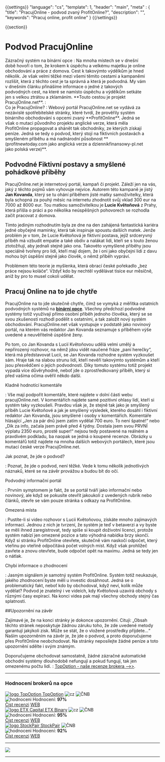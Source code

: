 {{settings}}
  "language": "cs",
  "template": 1,
  "header": "main",
  "meta" : {
    "title": "PracujOnline - podvod zvaný ProfitOnline?",
    "description": "",
    "keywords": "Pracuj online, profit online"
  }
{{/settings}}

<div class="row">
<div class="col-md-9" role="main" markdown="1">

{{section}}
# Podvod PracujOnline

<div class="row" style="width:92%">
  <div class="col-md-6" markdown="1">
Zázračný systém na bínární opce
:    
Na mnoha místech se v dnešní době hovoří o tom, že krokem k úspěchu a velkému majetku je online obchodování a práce z domova. Cest k takovýmto výdělkům je hned několik. Je však velmi těžké mezi všemi těmito cestami a kampaněmi rozlišit, která z těchto cest je ta správná a která je podvodná. My vám v dnešním článku přinášíme informace o jedné z takových podvodných cest, na které se namísto úspěchu a výdělkům setkáte jen s velkou ztrátou a zklamáním. **Touto cestou je projekt PracujOnline.net**.
:   
 </div>
  <div class="col-md-6" markdown="1">
Co je PracujOnline?
:     
Webový portál PracujOnline.net se vydává za nezávislé spotřebitelské stránky, které tvrdí, že prověřily systém binárního obchodování s opcemi zvaný **ProfitOnline**. Jedná se však o mutaci původního projektu anglické verze, která měla ProfitOnline propagovat a shánět tak obchodníky, ze kterých získají peníze. Jedná se tedy o podvod, který stojí na fiktivních postavách a smyšleném příběhu a má nadnárodní působnost **(profitnewtoday.com jako anglická verze a dziennikfinansowy-pl.net jako polská verze)**.

</div>
</div>

## Podvodné Fiktivní postavy a smyšlené pohádkové příběhy

PracujOnline.net je internetový portál, kampaň či projekt. Záleží jen na vás, jaký z těchto pojmů vám vyhovuje nejvíce. Autorem této kampaně je jistý **Jan Kovanda**, který se tu ohání příběhem jisté matky samoživitelky, která byla schopná za pouhý měsíc na internetu zhodnotit svůj vklad 300 eur na 7000 až 8000 eur. Tou matkou samoživitelkou je **Lucie Květoňová** z Prahy, která přišla o práci a po několika neúspěšných pohovorech se rozhodla začít pracovat z domova. 

Tímto jediným rozhodnutím byla ze dne na den zahájená fantastická kariéra jedné obyčejné maminky, která tak inspiruje spoustu dalších matek. Jenže problém je v tom, že Lucie Květoňová je fiktivní postava, jejíž srdceryvný příběh má vzbudit empatie a také obdiv a nalákat lidi, kteří se s touto ženou ztotožňují, aby jednali stejně jako ona. Takovéto vymyšlené příběhy jsou speciálně tvořeny pro lidi, kteří mají dojem, že i oni jako obyčejní lidi z davu mohou být úspěšní stejně jako člověk, o němž příběh vypráví.

Problémem této teorie je myšlenka, která obrací české pořekadlo „bez práce nejsou koláče“. Vždyť kdo by nechtěl vydělávat tisíce eur měsíčně, aniž by pro to musel cokoli udělat.


## Pracuj Online na to jde chytře
PracujOnline na to jde skutečně chytře, čímž se vymyká z měřítka ostatních podvodných systémů na [**binární opce**](http://www.forexsrovnavac.cz/binarni-opce "Binární opce"). Všechny předchozí podvodné systémy totiž využívají přímo osobní příběh jednoho člověka, který se se svou zkušeností rozhodl podělit s ostatními, a tak založit nový systém obchodování. PracujOnline.net však vystupuje v podstatě jako novinový portál, na kterém vás redaktor Jan Kovanda seznamuje s příběhem výše uvedené a neuvěřitelně úspěšné ženy.

Po tom, co Jan Kovanda s Lucií Květoňovou udělá velmi umělý a nepřirozený rozhovor, na němž jdou vidět naučené fráze „paní herečky“, která má představovat Lucii, se Jan Kovanda rozhodne systém vyzkoušet sám. Hraje tak na slabou strunu lidí, kteří nevěří takovýmto systémům a kteří jsou přesvědčeni o jejich podvodnosti. Díky tomuto systému totiž projekt vypadá více důvěryhodně, neboť jde o zprostředkovaný příběh, který si před vašima očima ověřil někdo další.

Kladně hodnotící komentáře

:   Vše mají podpořit komentáře, které najdete v dolní části webu pracujOnline.net. V komentářích najdete samé pozitivní ohlasy lidí, kteří si systém taky vyzkoušeli. Pravdou však je, že stejně tak jako je smyšlený příběh Lucie Květoňové a jak je smyšlený výsledek, kterého dosáhl i fiktivní redaktor Jan Kovanda, jsou smyšlené i osoby v komentářích. 
Komentáře hlásající „Jen za pár dnů jsem zatím vydělal 700 euro. To není špatné!“ nebo „Dík za info, začala jsem právě před 4 týdny. Dostala jsem svou PRVNÍ výplatu 2350 euro, prostě super!“ nejsou tedy postavené na reálném a pravdivém podkladu, ba naopak se jedná o koupené recenze. Obrázky u komentářů totiž najdete na mnoha dalších webových portálech, které jsou mutací české verze PracujOnline.net.

Jak poznat, že jde o podvod?

:    Poznat, že jde o podvod, není těžké. Vede k tomu několik jednotlivých náznaků, které se na závěr provážou a budou bít do očí.

Podvodný informační portál

:    Prvním symptomem je fakt, že se portál tváří jako informační nebo novinový, ale když se pokusíte otevřít jakoukoli z uvedených rubrik nebo článků, otevře se vám pouze stránka s odkazy na ProfitOnline.

Omezená místa

:    Pustíte-li si video rozhovor s Lucii Květoňovou, získáte mnoho zajímavých informací. Jednou z nich je tvrzení, že systém je teď v betaverzi a vy byste se měli ihned zaregistrovat, tedy spíše si koupit doživotní licenci, protože systém nabízí jen omezené pozice a tato výhodná nabídka brzy skončí. Když si stránku ProfitOnline otevřete, skutečně vám naskočí odpočet, který vteřinu po vteřině odpočítává počet volných míst. Když však prohlížeč zavřete a znovu otevřete, bude odpočet opět na maximu. Jedná se tedy jen o nátlak.

Chybí informace o zhodnocení

:    Jasným signálem je samotný systém ProfitOnline. Systém totiž neukazuje, jakého zhodnocení byste měli u investic dosáhnout. Jedná se o problematický fakt, neboť kdo by obchodoval, když neví, kolik může vydělat? Podvod je znatelný i ve videích, kdy Květoňová uzavírá obchody s různými časy expirací. Na konci videa pak mají všechny obchody stejný čas splatnosti.

##Upozornění na závěr

Zajímavé je, že na konci stránky je dokonce upozornění. Cituji: „Obsah těchto stránek neposkytuje žádnou záruku toho, že zde uvedené metody garantují jakýkoli zisk. Může se stát, že o vložené prostředky přijdete…“
Naším upozorněním na závěr je, že jde o podvod, a proto doporučujeme přes ProfitOnline neobchodovat. Na stránky neposílejte žádné peníze a toto upozornění sdělte i svým známým.


Doporučujeme obchodovat samostatně, žádné zázračné automatické obchodní systémy dlouhodobě nefungují a pokud fungují, tak jen omezenému počtu lidí.
:    [TopOption - naše recenze brokera -->>](http://www.forexsrovnavac.cz/topoption "TopOption - recenze brokera").

</div>
<div class="col-md-3" markdown="10">

- - -

<div id="brokeri-box">
<H3 class="brokeri-nadpis">Hodnocení brokerů na opce</H3>
<div class="broker">
  <div class="broker-top">
  <a href="#"  title="TopOption">
    <img src="{{img-url}}brokeri/topoption-logo.png" alt="logo TopOption">
  </a>
  <a class="broker-top-odkaz" target="_parent" href="http://blog.forexsrovnavac.cz/topoption" title="TopOption">TopOption</a>
  <img class="ikona" src="{{img-url}}brokeri/cz.png" alt="cz">
  <img class="ikona" src="{{img-url}}brokeri/cnb.png" alt="ČNB">
  </div>
  <div class="hodnoceni">
  <img src="{{img-url}}brokeri/hodnoceni.png" alt="hodnoceni">
  Hodnocení: <b>97%</b>
  </div>
  <a class="recenze" target="_parent" href="http://forexsrovnavac.cz/topoption" title"Číst recenzi">Číst recenzi</a>
  <a class="ucet" target="_parent" href="http://blog.forexsrovnavac.cz/topoption" title"Otevřít účet">WEB</a>
</div>
<div class="broker">
 <div class="broker-top">
  <a href="#" title="ETX Binary">
    <img src="{{img-url}}brokeri/etxcapital-logo.png" alt="logo ETX Capital">
  </a>
   <a class="broker-top-odkaz" target="_parent"  href="http://www.forexsrovnavac.cz/etx-capital-zkusenosti" title="ETX Binary">ETX Binary</a>
  <img class="ikona" src="{{img-url}}brokeri/cz.png" alt="cz">
  <img class="ikona" src="{{img-url}}brokeri/cnb.png" alt="ČNB">
 </div>
 <div class="hodnoceni">
  <img src="{{img-url}}brokeri/hodnoceni.png" alt="hodnoceni">
  Hodnocení: <b>95%</b>
 </div>
 <a class="recenze" target="_parent" href="http://www.forexsrovnavac.cz/etx-capital-zkusenosti" title"Číst recenzi">Číst recenzi</a>
 <a class="ucet" href="http://blog.forexsrovnavac.cz/etxbinary" title"Otevřít účet">WEB</a>
</div> 
<div class="broker">
 <div class="broker-top">
  <a href="#" title="Stockpair">
    <img src="{{img-url}}brokeri/stockpair-logo.png" alt="logo StockPair">
  </a>
  <a class="broker-top-odkaz" href="#" title="StockPair">StockPair</a>
  <img class="ikona" src="{{img-url}}brokeri/cnb.png" alt="ČNB">
 </div>
 <div class="hodnoceni">
  <img src="{{img-url}}brokeri/hodnoceni.png" alt="hodnoceni">
  Hodnocení: <b>92%</b>
 </div>
 <a class="recenze" href="http://www.forexsrovnavac.cz/stockpair-recenze" title"Číst recenzi">Číst recenzi</a>
 <a class="ucet" href="http://blog.forexsrovnavac.cz/stockpair" title"Otevřít účet">WEB</a>
</div> 

<hr />

<a href="http://blog.forexsrovnavac.cz/topoption" alt="Demo účet"  target="_blank">
 <img src="http://blog.forexsrovnavac.cz/wp-content/uploads/2015/02/2015-02-17-22_43_03-Plus500-_-Akcie-Plus500_-Online-obchodování-s-akciemi-_-Obchodování-s-podíly_kme.png" width="" height=""/>

</a>

<hr />

</div>
</div>
</div>